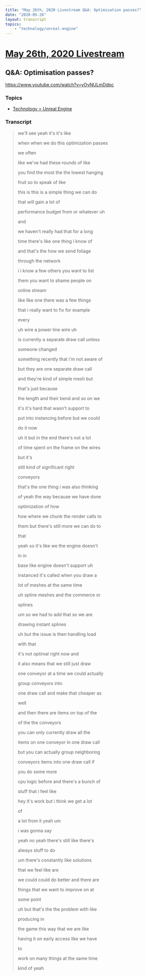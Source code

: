 ```yaml
---
title: "May 26th, 2020 Livestream Q&A: Optimisation passes?"
date: "2020-05-26"
layout: transcript
topics:
    - "technology/unreal-engine"
---
```

# [May 26th, 2020 Livestream](../2020-05-26.md)
## Q&A: Optimisation passes?
https://www.youtube.com/watch?v=yOyNULmDdpc

### Topics
* [Technology > Unreal Engine](../topics/technology/unreal-engine.md)

### Transcript

> we'll see yeah it's it's like
> 
> when when we do this optimization passes
> 
> we often
> 
> like we've had these rounds of like
> 
> you find the most the the lowest hanging
> 
> fruit so to speak of like
> 
> this is this is a simple thing we can do
> 
> that will gain a lot of
> 
> performance budget from or whatever uh
> 
> and
> 
> we haven't really had that for a long
> 
> time there's like one thing i know of
> 
> and that's the how we send foliage
> 
> through the network
> 
> i i know a few others you want to list
> 
> them you want to shame people on
> 
> online stream
> 
> like like one there was a few things
> 
> that i really want to fix for example
> 
> every
> 
> uh wire a power line wire uh
> 
> is currently a separate draw call unless
> 
> someone changed
> 
> something recently that i'm not aware of
> 
> but they are one separate draw call
> 
> and they're kind of simple mesh but
> 
> that's just because
> 
> the length and their bend and so on we
> 
> it's it's hard that wasn't support to
> 
> put into instancing before but we could
> 
> do it now
> 
> uh it but in the end there's not a lot
> 
> of time spent on the frame on the wires
> 
> but it's
> 
> still kind of significant right
> 
> conveyors
> 
> that's the one thing i was also thinking
> 
> of yeah the way because we have done
> 
> optimization of how
> 
> how where we chunk the render calls to
> 
> them but there's still more we can do to
> 
> that
> 
> yeah so it's like we the engine doesn't
> 
> in in
> 
> base like engine doesn't support uh
> 
> instanced it's called when you draw a
> 
> lot of meshes at the same time
> 
> uh spline meshes and the commerce or
> 
> splines
> 
> um so we had to add that so we are
> 
> drawing instant splines
> 
> uh but the issue is then handling load
> 
> with that
> 
> it's not optimal right now and
> 
> it also means that we still just draw
> 
> one conveyor at a time we could actually
> 
> group conveyors into
> 
> one draw call and make that cheaper as
> 
> well
> 
> and then there are items on top of the
> 
> of the the conveyors
> 
> you can only currently draw all the
> 
> items on one conveyor in one draw call
> 
> but you can actually group neighboring
> 
> conveyors items into one draw call if
> 
> you do some more
> 
> cpu logic before and there's a bunch of
> 
> stuff that i feel like
> 
> hey it's work but i think we get a lot
> 
> of
> 
> a lot from it yeah um
> 
> i was gonna say
> 
> yeah no yeah there's still like there's
> 
> always stuff to do
> 
> um there's constantly like solutions
> 
> that we feel like are
> 
> we could could do better and there are
> 
> things that we want to improve on at
> 
> some point
> 
> uh but that's the the problem with like
> 
> producing in
> 
> the game this way that we are like
> 
> having it on early access like we have
> 
> to
> 
> work on many things at the same time
> 
> kind of yeah
> 
